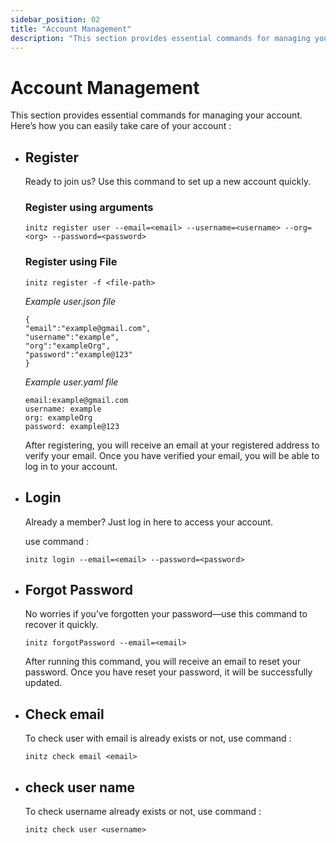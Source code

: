 ```yaml
---
sidebar_position: 02
title: "Account Management"
description: "This section provides essential commands for managing your account"
---
```


# Account Management
This section provides essential commands for managing your account. Here’s how you can easily take care of your account :

- ## Register 
    Ready to join us? Use this command to set up a new account quickly.

    ### Register using arguments

    ```
    initz register user --email=<email> --username=<username> --org=<org> --password=<password>
    ```

    ### Register using File

    ```
    initz register -f <file-path>
    ```

    *Example user.json file*
    ```
    {
    "email":"example@gmail.com",
    "username":"example",
    "org":"exampleOrg",
    "password":"example@123"
    } 
    ```

    *Example user.yaml file*
    ``` 
    email:example@gmail.com
    username: example
    org: exampleOrg
    password: example@123
    ```
     
  After registering, you will receive an email at your registered address to verify your email. Once you have verified your email, you will be able to log in to your account.


- ## Login 
    Already a member? Just log in here to access your account.

    use command :
    ```
    initz login --email=<email> --password=<password>
    ```

- ## Forgot Password
   No worries if you’ve forgotten your password—use this command to recover it quickly.

   ```
   initz forgotPassword --email=<email>
   ```
   After running this command, you will receive an email to reset your password. Once you have reset your password, it will be successfully updated.
 

- ## Check email 
    To check user with email is already exists or not, use command :
    ```
    initz check email <email>
    ```

- ## check user name 
    To check username already exists or not, use command :
    ```
    initz check user <username>
    ```
  
